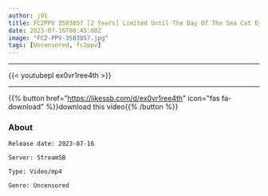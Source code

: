 ```yaml
---
author: j91
title: FC2PPV 3583857 [2 Years] Limited Until The Day Of The Sea Cat Eye Huge Breasts H Cup
date: 2023-07-16T00:45:00Z
image: "FC2-PPV-3583857.jpg"
tags: [Uncensored, fc2ppv]
---
```

___

{{< youtubepl ex0vr1ree4th >}}
___

{{% button href="https://likessb.com/d/ex0vr1ree4th" icon="fas fa-download" %}}download this video{{% /button %}}
### About

`Release date: 2023-07-16`

`Server: StreamSB`

`Type: Video/mp4`

`Genre:	Uncensored`